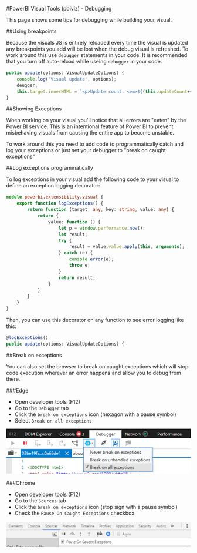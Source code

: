 #PowerBI Visual Tools (pbiviz) - Debugging

This page shows some tips for debugging while building your visual.

##Using breakpoints

Because the visuals JS is entirely reloaded every time the visual is updated any breakpoints you add will be lost when the debug visual is refreshed. To work around this use `debugger` statements in your code. It is recommended that you turn off auto-reload while useing `debugger` in your code.

```typescript
public update(options: VisualUpdateOptions) {
    console.log('Visual update', options);
    deugger;
    this.target.innerHTML = `<p>Update count: <em>${(this.updateCount++)}</em></p>`;
}
```

##Showing Exceptions

When working on your visual you'll notice that all errors are "eaten" by the Power BI service. This is an intentional feature of Power BI to prevent misbehaving visuals from causing the entire app to become unstable.

To work around this you need to add code to programmatically catch and log your exceptions or just set your debugger to "break on caught exceptions"

##Log exceptions programmatically

To log exceptions in your visual add the following code to your visual to define an exception logging decorator:

```typescript
module powerbi.extensibility.visual {
    export function logExceptions() {
        return function (target: any, key: string, value: any) {
            return {
                value: function () {
                    let p = window.performance.now();
                    let result;
                    try {
                        result = value.value.apply(this, arguments);
                    } catch (e) {
                        console.error(e);
                        throw e;
                    }
                    return result;
                }
            }
        }
    }
}
```

Then, you can use this decorator on any function to see error logging like this:

```typescript
@logExceptions()
public update(options: VisualUpdateOptions) {
```

##Break on exceptions

You can also set the browser to break on caught exceptions which will stop code execution wherever an error happens and allow you to debug from there.

###Edge

* Open developer tools (F12)
* Go to the `Debugger` tab
* Click the `break on exceptions` icon (hexagon with a pause symbol)
* Select `Break on all exceptions`

![Screenshot break on errors in edge](images/breakOnErrors_edge.png)

###Chrome

* Open developer tools (F12)
* Go to the `Sources` tab
* Click the `break on exceptions` icon (stop sign with a pause symbol)
* Check the `Pause On Caught Exceptions` checkbox

![Screenshot break on errors in chrome](images/breakOnErrors_chrome.png)
